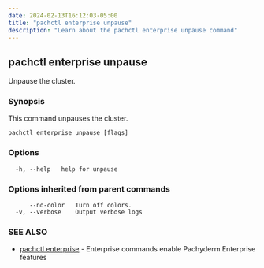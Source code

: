 ```yaml
---
date: 2024-02-13T16:12:03-05:00
title: "pachctl enterprise unpause"
description: "Learn about the pachctl enterprise unpause command"
---
```


## pachctl enterprise unpause

Unpause the cluster.

### Synopsis

This command unpauses the cluster.

```
pachctl enterprise unpause [flags]
```

### Options

```
  -h, --help   help for unpause
```

### Options inherited from parent commands

```
      --no-color   Turn off colors.
  -v, --verbose    Output verbose logs
```

### SEE ALSO

* [pachctl enterprise](../pachctl_enterprise)	 - Enterprise commands enable Pachyderm Enterprise features

